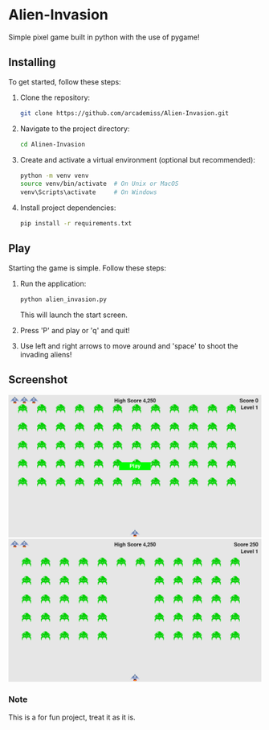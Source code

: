 # Alien-Invasion
Simple pixel game built in python with the use of pygame!

## Installing

To get started, follow these steps:

1. Clone the repository:

    ```bash
    git clone https://github.com/arcademiss/Alien-Invasion.git
    ```

2. Navigate to the project directory:

    ```bash
    cd Alinen-Invasion
    ```

3. Create and activate a virtual environment (optional but recommended):

    ```bash
    python -m venv venv
    source venv/bin/activate  # On Unix or MacOS
    venv\Scripts\activate     # On Windows
    ```

4. Install project dependencies:

    ```bash
    pip install -r requirements.txt
    ```

## Play

Starting the game is simple. Follow these steps:

1. Run the application:

    ```bash
    python alien_invasion.py
    ```

    This will launch the start screen.

2. Press 'P' and play or 'q' and quit!

3. Use left and right arrows to move around and 'space' to shoot the invading aliens!

## Screenshot

![Menu screenshot](menu.png)
![Gameplay screenshot](game.png)

### Note

This is a for fun project, treat it as it is.
